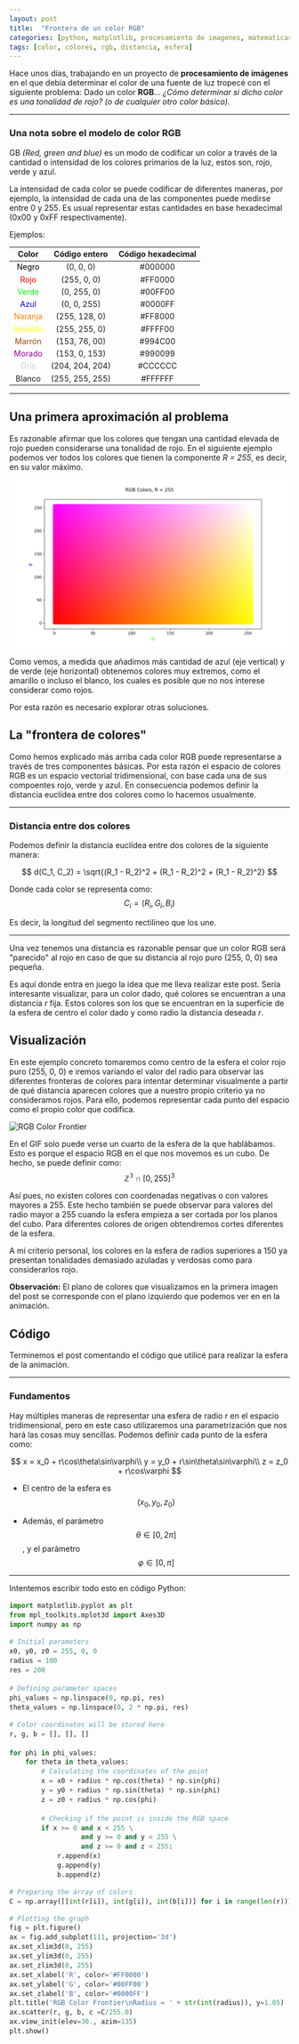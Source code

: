 ```yaml
---
layout: post
title:  "Frontera de un color RGB"
categories: [python, matplotlib, procesamiento de imagenes, matematicas]
tags: [color, colores, rgb, distancia, esfera]
---
```

Hace unos días, trabajando en un proyecto de **procesamiento de imágenes** en el que debía determinar el color de una fuente de luz tropecé con el siguiente problema: Dado un color **RGB**... *¿Cómo determinar si dicho color es una tonalidad de rojo? (o de cualquier otro color básico).*

-----
### Una nota sobre el modelo de color RGB

GB *(Red, green and blue)* es un modo de codificar un color a través de la cantidad o intensidad de los colores primarios de la luz, estos son, rojo, verde y azul.

La intensidad de cada color se puede codificar de diferentes maneras, por ejemplo, la intensidad de cada una de las componentes puede medirse entre 0 y 255. Es usual
representar estas cantidades en base hexadecimal (0x00 y 0xFF respectivamente).

Ejemplos:

|                    Color                    |  Código entero  | Código hexadecimal | 
|:-------------------------------------------:|:---------------:|:------------------:|
| <span style="color:#000000">Negro</span>    |    (0, 0, 0)    |       #000000      |           
|   <span style="color:#FF0000">Rojo</span>   |   (255, 0, 0)   |       #FF0000      |           
|   <span style="color:#00FF00">Verde</span>  |   (0, 255, 0)   |       #00FF00      |           
|   <span style="color:#0000FF">Azul</span>   |   (0, 0, 255)   |       #0000FF      |           
|  <span style="color:#FF8000">Naranja</span> |  (255, 128, 0)  |       #FF8000      |           
| <span style="color:#FFFF00">Amarillo</span> |  (255, 255, 0)  |       #FFFF00      |           
|  <span style="color:#994C00">Marrón</span>  |  (153, 76, 00)  |       #994C00      |           
|  <span style="color:#990099">Morado</span>  |  (153, 0, 153)  |       #990099      |           
|   <span style="color:#CCCCCC">Gris</span>   | (204, 204, 204) |       #CCCCCC      |           
|                  Blanco                     | (255, 255, 255) |       #FFFFFF      |           

-----

## Una primera aproximación al problema

Es razonable afirmar que los colores que tengan una cantidad elevada de rojo pueden considerarse una tonalidad de rojo. En el siguiente ejemplo podemos ver todos los colores que tienen la componente *R = 255*, es decir, en su valor máximo.

![RGB Colors, R = 255](/assets/r255.png)

Como vemos, a medida que añadimos más cantidad de azul (eje vertical) y de verde (eje horizontal) obtenemos colores muy extremos, como el amarillo o incluso el blanco, los cuales es posible que no nos interese considerar como rojos. 

Por esta razón es necesario explorar otras soluciones.

## La "frontera de colores"

Como hemos explicado más arriba cada color RGB puede representarse a través de tres componentes básicas. Por esta razón el espacio de colores RGB es un espacio vectorial tridimensional, con base cada una de sus compoentes rojo, verde y azul. En consecuencia podemos definir la distancia euclídea entre dos colores como lo hacemos usualmente.

----
### Distancia entre dos colores

Podemos definir la distancia euclídea entre dos colores de la siguiente manera:

$$
d(C_1, C_2) = \sqrt{(R_1 - R_2)^2 + (R_1 - R_2)^2 + (R_1 - R_2)^2}
$$

Donde cada color se representa como:
$$
C_i = (R_i, G_i, B_i)
$$

Es decir, la longitud del segmento rectilíneo que los une.

-----

Una vez tenemos una distancia es razonable pensar que un color RGB será "parecido" al rojo en caso de que su distancia al rojo puro (255, 0, 0) sea pequeña.

Es aquí donde entra en juego la idea que me lleva realizar este post. Sería interesante visualizar, para un color dado, qué colores se encuentran a una distancia *r* fija. Estos colores son los que se encuentran en la superficie de la esfera de centro el color dado y como radio la distancia deseada *r*.

## Visualización

En este ejemplo concreto tomaremos como centro de la esfera el color rojo puro (255, 0, 0) e iremos variando el valor del radio para observar las diferentes fronteras de colores para intentar determinar visualmente a partir de qué distancia aparecen colores que a nuestro propio criterio ya no consideramos rojos. Para ello, podemos representar cada punto del espacio como el propio color que codifica.

![RGB Color Frontier](/assets/color_frontier_rgb.gif)

En el GIF solo puede verse un cuarto de la esfera de la que hablábamos. Esto es porque el espacio RGB en el que nos movemos es un cubo. De hecho, se puede definir como:
$$
\mathbb{Z^3} \cap [0, 255]^3
$$

Así pues, no existen colores con coordenadas negativas o con valores mayores a 255. Este hecho también se puede observar para valores del radio mayor a 255 cuando la esfera empieza a ser cortada por los planos del cubo. Para diferentes colores de origen obtendremos cortes diferentes de la esfera.

A mi criterio personal, los colores en la esfera de radios superiores a 150 ya presentan tonalidades demasiado azuladas y verdosas como para considerarlos rojo.

**Observación:** El plano de colores que visualizamos en la primera imagen del post se corresponde con el plano izquierdo que podemos ver en en la animación.

## Código

Terminemos el post comentando el código que utilicé para realizar la esfera de la animación.

----

### Fundamentos
</span>
Hay múltiples maneras de representar una esfera de radio r en el espacio tridimensional, pero en este caso utilizaremos una parametrización que nos hará las cosas muy sencillas. Podemos definir cada punto de la esfera como:

$$
x = x_0 + r\cos\theta\sin\varphi\\
y = y_0 + r\sin\theta\sin\varphi\\
z = z_0 + r\cos\varphi
$$

- El centro de la esfera es 
$$(x_0, y_0, z_0)$$

- Además, el parámetro
$$
\theta \in [0, 2\pi]
$$
, y el parámetro 
$$\varphi \in [0, \pi]$$

-----

Intentemos escribir todo esto en código Python:

```python
import matplotlib.pyplot as plt
from mpl_toolkits.mplot3d import Axes3D
import numpy as np
```

```python
# Initial parameters
x0, y0, z0 = 255, 0, 0
radius = 100
res = 200

# Defining parameter spaces
phi_values = np.linspace(0, np.pi, res)
theta_values = np.linspace(0, 2 * np.pi, res)
```

```python
# Color coordinates will be stored here
r, g, b = [], [], []

for phi in phi_values:
    for theta in theta_values:
        # Calculating the coordinates of the point
        x = x0 + radius * np.cos(theta) * np.sin(phi)
        y = y0 + radius * np.sin(theta) * np.sin(phi)
        z = z0 + radius * np.cos(phi)

        # Checking if the point is inside the RGB space
        if x >= 0 and x < 255 \
                  and y >= 0 and y < 255 \
                  and z >= 0 and z < 255:
            r.append(x)
            g.append(y)
            b.append(z)
```
```python
# Preparing the array of colors
C = np.array([[int(r[i]), int(g[i]), int(b[i])] for i in range(len(r))])
```

```python
# Plotting the graph
fig = plt.figure()
ax = fig.add_subplot(111, projection='3d')
ax.set_xlim3d(0, 255)
ax.set_ylim3d(0, 255)
ax.set_zlim3d(0, 255)
ax.set_xlabel('R', color='#FF0000')
ax.set_ylabel('G', color='#00FF00')
ax.set_zlabel('B', color='#0000FF')
plt.title('RGB Color Frontier\nRadius = ' + str(int(radius)), y=1.05)
ax.scatter(r, g, b, c =C/255.0)
ax.view_init(elev=30., azim=135)
plt.show()

```